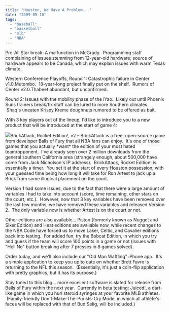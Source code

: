 ```yaml
---
title: "Houston, We Have A Problem..."
date: "2009-05-10"
tags:
  - "baseball"
  - "basketball"
  - "mlb"
  - "NBA"
---
```


Pre-All Star break: A malfunction in McGrady.  Programming staff complaining of issues stemming from 12-year-old hardware; source of hardware appears to be Canada, which may explain issues with warm Texas climate.

Western Conference Playoffs, Round 1: Catastrophic failure in Center v1.0.Mutombo.  18-year-long project finally put on the shelf.  Rumors of Center v2.0.Thabeet abundant, but unconfirmed.

Round 2: Issues with the mobility phase of the iYao.  Likely out until Phoenix Suns trainers break/fix staff can be lured to more Southern climates.  Shaq's uneaten Krispy Kreme doughnuts rumored to be offered as bait.

With 3 key players out of the lineup, I'd like to introduce you to a new product that will be introduced at the start of game 4:

![](images/ron-artest.2.jpg)BrickAttack, Rocket Edition!, v2 - BrickAttack is a free, open-source game from developer Balls of Fury that all NBA fans can enjoy.  It's one of those games that you actually \*want\* the edition of your most hated team/opponent.  I've already seen over 2 million downloads from the general southern California area (strangely enough, about 500,000 have come from Jack Nicholson's IP address).  BrickAttack, Rocket Edition! is essentially a timer.  You set it at the start of every Houston possession, with your guessed time being how long it will take for Ron Artest to jack up a Brick from some illogical placement on the court.

Version 1 had some issues, due to the fact that there were a large amount of variables I had to take into account (score, time remaining, other stars on the court, etc.).  However, now that 3 key variables have been removed over the last few months, we have removed these variables and released Version 2.  The only variable now is whether Artest is on the court or not.

Other editions are also available... Piston (formerly known as Nugget and Sixer Edition) and Heat editions are available now, while recent changes to the NBA Code have forced us to move Laker, Celtic, and Cavalier editions back into testing.  For added fun, try the Bobcat Edition, in which you try and guess if the team will score 100 points in a game or not (issues with "Hell No" button breaking after 7 presses in 8 games solved).

Order today, and we'll also include our "Old Man Waffling" iPhone app.  It's a simple application to keep you up to date on whether Brett Favre is returning to the NFL this season.  (Essentially, it's just a coin-flip application with pretty graphics, but it has its purpose.)

Stay tuned to this blog... more excellent software is slated for release from Balls of Fury within the next year.  Currently in beta testing: Juiced!, a dart-like game in which you hurl steroid syringes at your favorite MLB athletes.  (Family-friendly Don't-Make-The-Purists-Cry Mode, in which all athlete's faces will be replaced with that of Bud Selig, will be included.)
